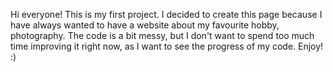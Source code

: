 Hi everyone! This is my first project. 
I decided to create this page because I have always wanted to have a website about my favourite hobby, photography. 
The code is a bit messy, but I don't want to spend too much time improving it right now, as I want to see the progress of my code. 
Enjoy! :)
